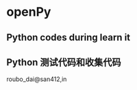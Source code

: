 openPy
======

Python codes during learn it
-----------------------------
Python 测试代码和收集代码
-------------------------
roubo_dai@san412,in
